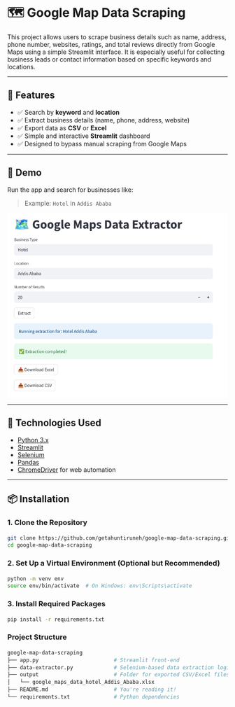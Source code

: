 # 🗺️ Google Map Data Scraping

This project allows users to scrape business details such as name, address, phone number, websites, ratings, and total reviews directly from Google Maps using a simple Streamlit interface. It is especially useful for collecting business leads or contact information based on specific keywords and locations.

---

## 📌 Features

- ✅ Search by **keyword** and **location**
- ✅ Extract business details (name, phone, address, website)
- ✅ Export data as **CSV** or **Excel**
- ✅ Simple and interactive **Streamlit** dashboard
- ✅ Designed to bypass manual scraping from Google Maps

---

## 🚀 Demo

Run the app and search for businesses like:

> Example: `Hotel` in `Addis Ababa`

![Screenshot](docs/demo-screenshot.png) <!-- Optional: Add a screenshot image here -->

---

## 🧰 Technologies Used

- [Python 3.x](https://www.python.org/)
- [Streamlit](https://streamlit.io/)
- [Selenium](https://selenium.dev/)
- [Pandas](https://pandas.pydata.org/)
- [ChromeDriver](https://sites.google.com/chromium.org/driver/) for web automation

---

## 📦 Installation

### 1. Clone the Repository

```bash
git clone https://github.com/getahuntiruneh/google-map-data-scraping.git
cd google-map-data-scraping
```
### 2. Set Up a Virtual Environment (Optional but Recommended)
```bash
python -m venv env
source env/bin/activate  # On Windows: env\Scripts\activate
```
### 3. Install Required Packages
```bash
pip install -r requirements.txt
```
### Project Structure
```bash
google-map-data-scraping
├── app.py                        # Streamlit front-end
├── data-extractor.py             # Selenium-based data extraction logic
├── output                        # Folder for exported CSV/Excel files
│   └── google_maps_data_hotel_Addis_Ababa.xlsx
├── README.md                     # You're reading it!
└── requirements.txt              # Python dependencies
